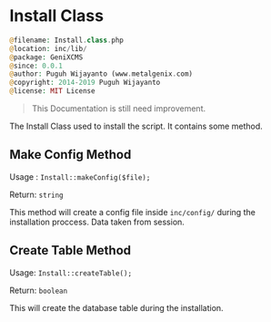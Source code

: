 # Install Class

```php
@filename: Install.class.php
@location: inc/lib/
@package: GeniXCMS
@since: 0.0.1
@author: Puguh Wijayanto (www.metalgenix.com)
@copyright: 2014-2019 Puguh Wijayanto
@license: MIT License
```

> This Documentation is still need improvement.

The Install Class used to install the script. It contains some method. 

## Make Config Method

Usage : `Install::makeConfig($file);`

Return: `string`

This method will create a config file inside `inc/config/` during the installation proccess. Data taken from session. 


## Create Table Method

Usage: `Install::createTable();`

Return: `boolean`

This will create the database table during the installation. 


